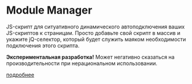 # Module Manager
JS-скрипт для ситуативного динамического автоподключения ваших JS-скриптов к страницам. Просто добавьте свой скрипт в массив и укажите jQ-селектор, который будет служить маяком необходимости подключения этого скрипта.

**Экспериментальная разработка!** Может негативно сказаться на производительности при нерациональном использовании.  

[подробнее](http://inflowia.ru/content/module-manager-0-1)
